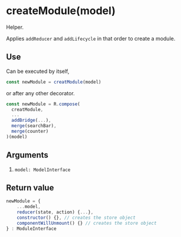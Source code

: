 # createModule(model)

Helper.

Applies `addReducer` and `addLifecycle` in that order to create a module.

## Use

Can be executed by itself,

```js
const newModule = creatModule(model)

``` 

or after any other decorator.

```js
const newModule = R.compose(
  creatModule, 
  ...
  addBridge(...),
  merge(searchBar),
  merge(counter)
)(model)

``` 

## Arguments

1. `model: ModelInterface`

## Return value

```js
newModule = {
    ...model,
    reducer(state, action) {...},
    constructor() {}, // creates the store object
    componentWillUnmount() {} // creates the store object
} : ModuleInterface

```
